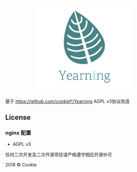 <p align="center">
        <img width="300" src="logo.png">
</p>

###
基于 https://github.com/cookieY/Yearning AGPL v3协议改造
## License


### nginx 配置



- AGPL v3

任何二次开发及二次开源项目请严格遵守相应开源许可

2018 © Cookie


